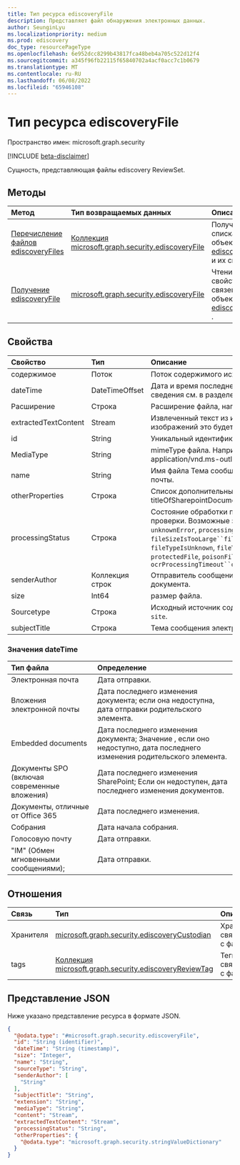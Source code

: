 ```yaml
---
title: Тип ресурса ediscoveryFile
description: Представляет файл обнаружения электронных данных.
author: SeunginLyu
ms.localizationpriority: medium
ms.prod: ediscovery
doc_type: resourcePageType
ms.openlocfilehash: 6e952dcc8299b43817fca48beb4a705c522d12f4
ms.sourcegitcommit: a345f96fb22115f65840702a4acf0acc7c1b0679
ms.translationtype: MT
ms.contentlocale: ru-RU
ms.lasthandoff: 06/08/2022
ms.locfileid: "65946108"
---
```

# <a name="ediscoveryfile-resource-type"></a>Тип ресурса ediscoveryFile

Пространство имен: microsoft.graph.security

[!INCLUDE [beta-disclaimer](../../includes/beta-disclaimer.md)]

Сущность, представляющая файлы ediscovery ReviewSet.
## <a name="methods"></a>Методы
|Метод|Тип возвращаемых данных|Описание|
|:---|:---|:---|
|[Перечисление файлов ediscoveryFiles](../api/security-ediscoveryreviewset-list-files.md)|[Коллекция microsoft.graph.security.ediscoveryFile](../resources/security-ediscoveryfile.md)|Получение списка объектов [ediscoveryFile](../resources/security-ediscoveryfile.md) и их свойств.|
|[Получение ediscoveryFile](../api/security-ediscoveryfile-get.md)|[microsoft.graph.security.ediscoveryFile](../resources/security-ediscoveryfile.md)|Чтение свойств и связей объекта [ediscoveryFile](../resources/security-ediscoveryfile.md) .|

## <a name="properties"></a>Свойства
|Свойство|Тип|Описание|
|:---|:---|:---|
|содержимое|Поток|Поток содержимого исходного файла.|
|dateTime|DateTimeOffset|Дата и время последнего изменения файла. Дополнительные сведения см. в разделе значений dateTime.|
|Расширение|Строка|Расширение файла, например png, msg, docx и т. д.|
|extractedTextContent|Stream|Извлеченный текст из исходного файла. Для файлов на основе изображений это будет текст OCR.|
|id|String|Уникальный идентификатор файла.|
|MediaType|String|mimeType файла. Например: text/plain, charset=UTF-8, application/vnd.ms-outlook.|
|name|String|Имя файла Тема сообщения в случае сообщения электронной почты.|
|otherProperties|Строка|Список дополнительных свойств файла, таких как titleOfSharepointDocument, emailRecipients. [Подробнее](https://docs.microsoft.com/microsoft-365/compliance/document-metadata-fields-in-advanced-ediscovery).|
|processingStatus|Строка|Состояние обработки после добавления элемента в набор для проверки. Возможные значения: `success`, , `internalError`, `unknownError`, `processingTimeout`, `invalidFileId`, `fileSizeIsZero`, `fileSizeIsTooLarge``fileDepthLimitExceeded`, `fileBodyIsTooLong`, `fileTypeIsUnknown`, `fileTypeIsNotSupported`, `malformedFile`, `protectedFile`, `poisonFile`, , `noReviewSetSummaryGenerated`, . `ocrProcessingTimeout``ocrFileSizeExceedsLimit``extractionException`|
|senderAuthor|Коллекция строк|Отправитель сообщения электронной почты или авторов документа.|
|size|Int64|размер файла.|
|Sourcetype|Строка|Исходный источник содержимого. Возможные значения: `mailbox`, `site`.|
|subjectTitle|Строка|Тема сообщения электронной почты или заголовка документа|

### <a name="datetime-values"></a>Значения dateTime
|Тип файла|Определение|
|:---|:---|
Электронная почта |Дата отправки.
Вложения электронной почты | Дата последнего изменения документа; если она недоступна, дата отправки родительского элемента.
Embedded documents | Дата последнего изменения документа; Значение , если оно недоступно, дата последнего изменения родительского элемента.
Документы SPO (включая современные вложения) | Дата последнего изменения SharePoint; Если он недоступен, дата последнего изменения документов.
Документы, отличные от Office 365 | Дата последнего изменения.
Собрания | Дата начала собрания.
Голосовую почту | Дата отправки.
"IM" (Обмен мгновенными сообщениями); |Дата отправки.
## <a name="relationships"></a>Отношения
|Связь|Тип|Описание|
|:---|:---|:---|
|Хранителя|[microsoft.graph.security.ediscoveryCustodian](../resources/security-ediscoverycustodian.md)|Хранители, связанные с файлом.|
|tags|[Коллекция microsoft.graph.security.ediscoveryReviewTag](../resources/security-ediscoveryreviewtag.md)|Теги, связанные с файлом.|

## <a name="json-representation"></a>Представление JSON
Ниже указано представление ресурса в формате JSON.
<!-- {
  "blockType": "resource",
  "keyProperty": "id",
  "@odata.type": "microsoft.graph.security.ediscoveryFile",
  "openType": false
}
-->
``` json
{
  "@odata.type": "#microsoft.graph.security.ediscoveryFile",
  "id": "String (identifier)",
  "dateTime": "String (timestamp)",
  "size": "Integer",
  "name": "String",
  "sourceType": "String",
  "senderAuthor": [
    "String"
  ],
  "subjectTitle": "String",
  "extension": "String",
  "mediaType": "String",
  "content": "Stream",
  "extractedTextContent": "Stream",
  "processingStatus": "String",
  "otherProperties": {
    "@odata.type": "microsoft.graph.security.stringValueDictionary"
  }
}
```

